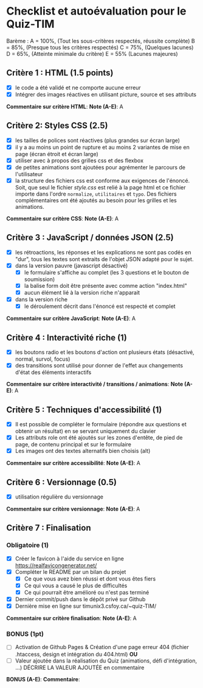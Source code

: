 # Checklist et autoévaluation pour le Quiz-TIM

Barème : 
A = 100%, (Tout les sous-critères respectés, réussite complète)
B = 85%, (Presque tous les critères respectés)
C = 75%, (Quelques lacunes)
D = 65%, (Atteinte minimale du critère)
E = 55% (Lacunes majeures)

## Critère 1 : HTML (1.5 points)
- [x] le code a été validé et ne comporte aucune erreur
- [x] Intégrer des images réactives en utilisant picture, source et ses attributs

__Commentaire sur critère HTML__: 
__Note (A-E)__: A

## Critère 2: Styles CSS (2.5)
- [x] les tailles de polices sont réactives (plus grandes sur écran large)
- [x] il y a au moins un point de rupture et au moins 2 variantes de mise en page (écran étroit et écran large)
- [x] utiliser avec à propos des grilles css et des flexbox
- [x] de petites animations sont ajoutées pour agrémenter le parcours de l'utilisateur
- [x] la structure des fichiers css est conforme aux exigences de l'énoncé. Soit, que seul le fichier *style.css* est relié à la page html et ce fichier importe dans l'ordre `normalize`, `utilitaires` et `typo`. Des fichiers complémentaires ont été ajoutés au besoin pour les grilles et les animations.

__Commentaire sur critère CSS__: 
__Note (A-E)__: A

## Critère 3 :  JavaScript / données JSON (2.5)
- [x] les rétroactions, les réponses et les explications ne sont pas codés en "dur", tous les textes sont extraits de l'objet JSON adapté pour le sujet.
- [x] dans la version  pauvre (javascript désactivé)
    - [x] le formulaire s'affiche au complet (les 3 questions et le bouton de soumission)
    - [x] la balise form doit être présente avec comme action "index.html"
    - [x] aucun élément lié à la version riche n'apparait
- [x] dans la version riche
    - [x] le déroulement décrit dans l'énoncé est respecté et complet

__Commentaire sur critère JavaScript__: 
__Note (A-E)__: A

## Critère 4 :  Interactivité riche (1)
- [x] les boutons radio et les boutons d'action ont plusieurs états (désactivé, normal, survol, focus)
- [x] des transitions sont utilisé pour donner de l'effet aux changements d'état des éléments interactifs
 
__Commentaire sur critère interactivité / transitions / animations__: 
__Note (A-E)__: A

## Critère 5 :  Techniques d'accessibilité (1)
- [x] Il est possible de compléter le formulaire (répondre aux questions et obtenir un résultat) en se servant uniquement du clavier
- [x] Les attributs role ont été ajoutés sur les zones d'entête, de pied de page, de contenu principal et sur le formulaire
- [x] Les images ont des textes alternatifs bien choisis (alt)
 
__Commentaire sur critère accessibilité__: 
__Note (A-E)__: A

## Critère 6 :  Versionnage (0.5)
- [x] utilisation régulière du versionnage
 
__Commentaire sur critère versionnage__: 
__Note (A-E)__: A

## Critère 7 :  Finalisation 
### Obligatoire (1)
- [x] Créer le favicon à l'aide du service en ligne https://realfavicongenerator.net/
- [x] Compléter le README par un bilan du projet
    - [x] Ce que vous avez bien réussi et dont vous êtes fiers
    - [x] Ce qui vous a causé le plus de difficultés
    - [x] Ce qui pourrait être amélioré ou n'est pas terminé
- [x] Dernier commit/push dans le dépôt privé sur Github
- [x] Dernière mise en ligne sur timunix3.csfoy.ca/~quiz-TIM/ 
 
__Commentaire sur critère finalisation__: 
__Note (A-E)__: A

### BONUS (1pt)
- [ ] Activation de Github Pages & Création d'une page erreur 404 (fichier .htaccess, design et intégration du 404.html)
__OU__
- [ ] Valeur ajoutée dans la réalisation du Quiz (animations, défi d'intégration, ...)
DÉCRIRE LA VALEUR AJOUTÉE en commentaire

__BONUS (A-E)__: 
__Commentaire__:

